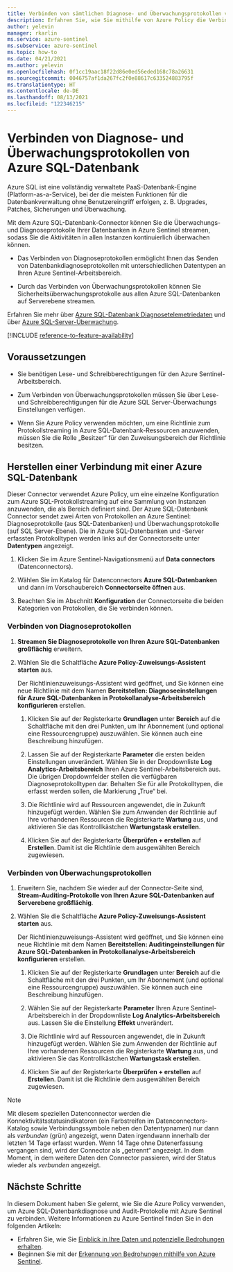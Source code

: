 ```yaml
---
title: Verbinden von sämtlichen Diagnose- und Überwachungsprotokollen von Azure SQL-Datenbank mit Azure Sentinel
description: Erfahren Sie, wie Sie mithilfe von Azure Policy die Verbindung der Azure SQL-Datenbank-Diagnoseprotokolle und Sicherheitsüberwachungsprotokolle mit Azure Sentinel erzwingen können.
author: yelevin
manager: rkarlin
ms.service: azure-sentinel
ms.subservice: azure-sentinel
ms.topic: how-to
ms.date: 04/21/2021
ms.author: yelevin
ms.openlocfilehash: 0f1cc19aac18f22d86e0ed56eded168c78a26631
ms.sourcegitcommit: 0046757af1da267fc2f0e88617c633524883795f
ms.translationtype: HT
ms.contentlocale: de-DE
ms.lasthandoff: 08/13/2021
ms.locfileid: "122346215"
---
```

# <a name="connect-azure-sql-database-diagnostics-and-auditing-logs"></a>Verbinden von Diagnose- und Überwachungsprotokollen von Azure SQL-Datenbank

Azure SQL ist eine vollständig verwaltete PaaS-Datenbank-Engine (Platform-as-a-Service), bei der die meisten Funktionen für die Datenbankverwaltung ohne Benutzereingriff erfolgen, z. B. Upgrades, Patches, Sicherungen und Überwachung. 

Mit dem Azure SQL-Datenbank-Connector können Sie die Überwachungs- und Diagnoseprotokolle Ihrer Datenbanken in Azure Sentinel streamen, sodass Sie die Aktivitäten in allen Instanzen kontinuierlich überwachen können.

- Das Verbinden von Diagnoseprotokollen ermöglicht Ihnen das Senden von Datenbankdiagnoseprotokollen mit unterschiedlichen Datentypen an Ihren Azure Sentinel-Arbeitsbereich.

- Durch das Verbinden von Überwachungsprotokollen können Sie Sicherheitsüberwachungsprotokolle aus allen Azure SQL-Datenbanken auf Serverebene streamen.

Erfahren Sie mehr über [Azure SQL-Datenbank Diagnosetelemetriedaten](../azure-sql/database/metrics-diagnostic-telemetry-logging-streaming-export-configure.md) und über [Azure SQL-Server-Überwachung](../azure-sql/database/auditing-overview.md).

[!INCLUDE [reference-to-feature-availability](includes/reference-to-feature-availability.md)]


## <a name="prerequisites"></a>Voraussetzungen

- Sie benötigen Lese- und Schreibberechtigungen für den Azure Sentinel-Arbeitsbereich.

- Zum Verbinden von Überwachungsprotokollen müssen Sie über Lese- und Schreibberechtigungen für die Azure SQL Server-Überwachungs Einstellungen verfügen.

- Wenn Sie Azure Policy verwenden möchten, um eine Richtlinie zum Protokollstreaming in Azure SQL-Datenbank-Ressourcen anzuwenden, müssen Sie die Rolle „Besitzer“ für den Zuweisungsbereich der Richtlinie besitzen.

## <a name="connect-to-an-azure-sql-database"></a>Herstellen einer Verbindung mit einer Azure SQL-Datenbank

Dieser Connector verwendet Azure Policy, um eine einzelne Konfiguration zum Azure SQL-Protokollstreaming auf eine Sammlung von Instanzen anzuwenden, die als Bereich definiert sind. Der Azure SQL-Datenbank Connector sendet zwei Arten von Protokollen an Azure Sentinel: Diagnoseprotokolle (aus SQL-Datenbanken) und Überwachungsprotokolle (auf SQL Server-Ebene). Die in Azure SQL-Datenbanken und -Server erfassten Protokolltypen werden links auf der Connectorseite unter **Datentypen** angezeigt.

1. Klicken Sie im Azure Sentinel-Navigationsmenü auf **Data connectors** (Datenconnectors).

1. Wählen Sie im Katalog für Datenconnectors **Azure SQL-Datenbanken** und dann im Vorschaubereich **Connectorseite öffnen** aus.

1. Beachten Sie im Abschnitt **Konfiguration** der Connectorseite die beiden Kategorien von Protokollen, die Sie verbinden können.

### <a name="connect-diagnostics-logs"></a>Verbinden von Diagnoseprotokollen

1. **Streamen Sie Diagnoseprotokolle von Ihren Azure SQL-Datenbanken großflächig** erweitern.

1. Wählen Sie die Schaltfläche **Azure Policy-Zuweisungs-Assistent starten** aus.

    Der Richtlinienzuweisungs-Assistent wird geöffnet, und Sie können eine neue Richtlinie mit dem Namen **Bereitstellen: Diagnoseeinstellungen für Azure SQL-Datenbanken in Protokollanalyse-Arbeitsbereich konfigurieren** erstellen.

    1. Klicken Sie auf der Registerkarte **Grundlagen** unter **Bereich** auf die Schaltfläche mit den drei Punkten, um Ihr Abonnement (und optional eine Ressourcengruppe) auszuwählen. Sie können auch eine Beschreibung hinzufügen.

    1. Lassen Sie auf der Registerkarte **Parameter** die ersten beiden Einstellungen unverändert. Wählen Sie in der Dropdownliste **Log Analytics-Arbeitsbereich** Ihren Azure Sentinel-Arbeitsbereich aus. Die übrigen Dropdownfelder stellen die verfügbaren Diagnoseprotokolltypen dar. Behalten Sie für alle Protokolltypen, die erfasst werden sollen, die Markierung „True“ bei.

    1. Die Richtlinie wird auf Ressourcen angewendet, die in Zukunft hinzugefügt werden. Wählen Sie zum Anwenden der Richtlinie auf Ihre vorhandenen Ressourcen die Registerkarte **Wartung** aus, und aktivieren Sie das Kontrollkästchen **Wartungstask erstellen**.

    1. Klicken Sie auf der Registerkarte **Überprüfen + erstellen** auf **Erstellen**. Damit ist die Richtlinie dem ausgewählten Bereich zugewiesen.

### <a name="connect-audit-logs"></a>Verbinden von Überwachungsprotokollen

1. Erweitern Sie, nachdem Sie wieder auf der Connector-Seite sind, **Stream-Auditing-Protokolle von Ihren Azure SQL-Datenbanken auf Serverebene großflächig**.

1. Wählen Sie die Schaltfläche **Azure Policy-Zuweisungs-Assistent starten** aus.

    Der Richtlinienzuweisungs-Assistent wird geöffnet, und Sie können eine neue Richtlinie mit dem Namen **Bereitstellen: Auditingeinstellungen für Azure SQL-Datenbanken in Protokollanalyse-Arbeitsbereich konfigurieren** erstellen.

    1. Klicken Sie auf der Registerkarte **Grundlagen** unter **Bereich** auf die Schaltfläche mit den drei Punkten, um Ihr Abonnement (und optional eine Ressourcengruppe) auszuwählen. Sie können auch eine Beschreibung hinzufügen.

    1. Wählen Sie auf der Registerkarte **Parameter** Ihren Azure Sentinel-Arbeitsbereich in der Dropdownliste **Log Analytics-Arbeitsbereich** aus. Lassen Sie die Einstellung **Effekt** unverändert.

    1. Die Richtlinie wird auf Ressourcen angewendet, die in Zukunft hinzugefügt werden. Wählen Sie zum Anwenden der Richtlinie auf Ihre vorhandenen Ressourcen die Registerkarte **Wartung** aus, und aktivieren Sie das Kontrollkästchen **Wartungstask erstellen**.

    1. Klicken Sie auf der Registerkarte **Überprüfen + erstellen** auf **Erstellen**. Damit ist die Richtlinie dem ausgewählten Bereich zugewiesen.

> [!NOTE]
>
> Mit diesem speziellen Datenconnector werden die Konnektivitätsstatusindikatoren (ein Farbstreifen im Datenconnectors-Katalog sowie Verbindungssymbole neben den Datentypnamen) nur dann als *verbunden* (grün) angezeigt, wenn Daten irgendwann innerhalb der letzten 14 Tage erfasst wurden. Wenn 14 Tage ohne Datenerfassung vergangen sind, wird der Connector als „getrennt“ angezeigt. In dem Moment, in dem weitere Daten den Connector passieren, wird der Status wieder als *verbunden* angezeigt.

## <a name="next-steps"></a>Nächste Schritte

In diesem Dokument haben Sie gelernt, wie Sie die Azure Policy verwenden, um Azure SQL-Datenbankdiagnose und Audit-Protokolle mit Azure Sentinel zu verbinden. Weitere Informationen zu Azure Sentinel finden Sie in den folgenden Artikeln:

- Erfahren Sie, wie Sie [Einblick in Ihre Daten und potenzielle Bedrohungen erhalten](get-visibility.md).
- Beginnen Sie mit der [Erkennung von Bedrohungen mithilfe von Azure Sentinel](detect-threats-built-in.md).
